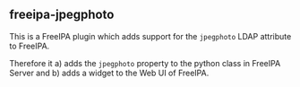 ## freeipa-jpegphoto

This is a FreeIPA plugin which adds support for the `jpegphoto` LDAP attribute to FreeIPA.

Therefore it a) adds the `jpegphoto` property to the python class in FreeIPA Server and b) adds a widget to the Web UI of FreeIPA.

